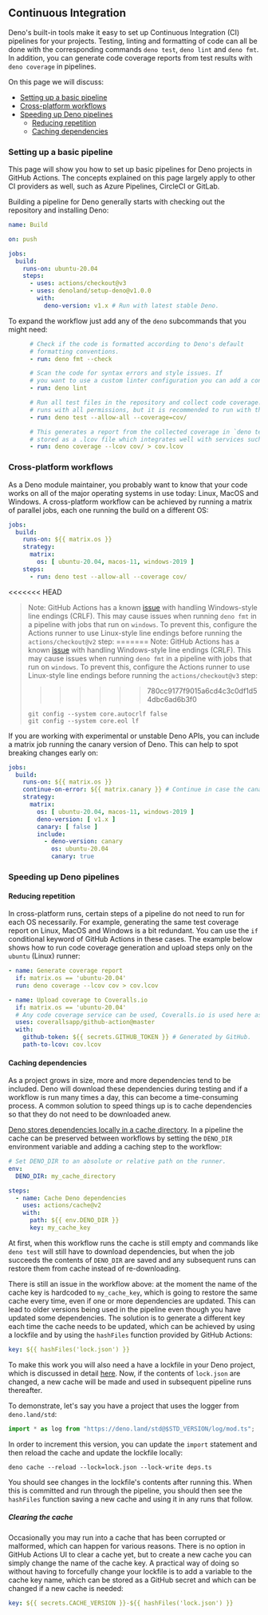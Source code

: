 ## Continuous Integration

Deno's built-in tools make it easy to set up Continuous Integration (CI) pipelines for your projects. Testing, linting
and formatting of code can all be done with the corresponding commands `deno test`, `deno lint` and `deno fmt`. In
addition, you can generate code coverage reports from test results with `deno coverage` in pipelines.

On this page we will discuss:

- [Setting up a basic pipeline](#setting-up-a-basic-pipeline)
- [Cross-platform workflows](#cross-platform-workflows)
- [Speeding up Deno pipelines](#speeding-up-deno-pipelines)
  - [Reducing repetition](#reducing-repetition)
  - [Caching dependencies](#caching-dependencies)

### Setting up a basic pipeline

This page will show you how to set up basic pipelines for Deno projects in GitHub Actions. The concepts explained on
this page largely apply to other CI providers as well, such as Azure Pipelines, CircleCI or GitLab.

Building a pipeline for Deno generally starts with checking out the repository and installing Deno:

```yaml
name: Build

on: push

jobs:
  build:
    runs-on: ubuntu-20.04
    steps:
      - uses: actions/checkout@v3
      - uses: denoland/setup-deno@v1.0.0
        with:
          deno-version: v1.x # Run with latest stable Deno.
```

To expand the workflow just add any of the `deno` subcommands that you might need:

```yaml
      # Check if the code is formatted according to Deno's default
      # formatting conventions.
      - run: deno fmt --check

      # Scan the code for syntax errors and style issues. If
      # you want to use a custom linter configuration you can add a configuration file with --config <myconfig>
      - run: deno lint

      # Run all test files in the repository and collect code coverage. The example
      # runs with all permissions, but it is recommended to run with the minimal permissions your program needs (for example --allow-read).
      - run: deno test --allow-all --coverage=cov/

      # This generates a report from the collected coverage in `deno test --coverage`. It is
      # stored as a .lcov file which integrates well with services such as Codecov, Coveralls and Travis CI.
      - run: deno coverage --lcov cov/ > cov.lcov
```

### Cross-platform workflows

As a Deno module maintainer, you probably want to know that your code works on all of the major operating systems in use
today: Linux, MacOS and Windows. A cross-platform workflow can be achieved by running a matrix of parallel jobs, each
one running the build on a different OS:

```yaml
jobs:
  build:
    runs-on: ${{ matrix.os }}
    strategy:
      matrix:
        os: [ ubuntu-20.04, macos-11, windows-2019 ]
    steps:
      - run: deno test --allow-all --coverage cov/
```

<<<<<<< HEAD
> Note: GitHub Actions has a known [issue](https://github.com/actions/checkout/issues/135) with handling Windows-style
> line endings (CRLF). This may cause issues when running `deno fmt` in a pipeline with jobs that run on `windows`. To
> prevent this, configure the Actions runner to use Linux-style line endings before running the `actions/checkout@v2`
> step:
=======
> Note: GitHub Actions has a known
> [issue](https://github.com/actions/checkout/issues/135) with handling
> Windows-style line endings (CRLF). This may cause issues when running
> `deno fmt` in a pipeline with jobs that run on `windows`. To prevent this,
> configure the Actions runner to use Linux-style line endings before running
> the `actions/checkout@v3` step:
>>>>>>> 780cc9177f9015a6cd4c3c0df1d54dbc6ad6b3f0
>
> ```
> git config --system core.autocrlf false
> git config --system core.eol lf
> ```

If you are working with experimental or unstable Deno APIs, you can include a matrix job running the canary version of
Deno. This can help to spot breaking changes early on:

```yaml
jobs:
  build:
    runs-on: ${{ matrix.os }}
    continue-on-error: ${{ matrix.canary }} # Continue in case the canary run does not succeed
    strategy:
      matrix:
        os: [ ubuntu-20.04, macos-11, windows-2019 ]
        deno-version: [ v1.x ]
        canary: [ false ]
        include: 
          - deno-version: canary
            os: ubuntu-20.04
            canary: true
```

### Speeding up Deno pipelines

#### Reducing repetition

In cross-platform runs, certain steps of a pipeline do not need to run for each OS necessarily. For example, generating
the same test coverage report on Linux, MacOS and Windows is a bit redundant. You can use the `if` conditional keyword
of GitHub Actions in these cases. The example below shows how to run code coverage generation and upload steps only on
the `ubuntu` (Linux) runner:

```yaml
- name: Generate coverage report
  if: matrix.os == 'ubuntu-20.04'
  run: deno coverage --lcov cov > cov.lcov

- name: Upload coverage to Coveralls.io
  if: matrix.os == 'ubuntu-20.04'
  # Any code coverage service can be used, Coveralls.io is used here as an example.
  uses: coverallsapp/github-action@master
  with:
    github-token: ${{ secrets.GITHUB_TOKEN }} # Generated by GitHub.
    path-to-lcov: cov.lcov
```

#### Caching dependencies

As a project grows in size, more and more dependencies tend to be included. Deno will download these dependencies during
testing and if a workflow is run many times a day, this can become a time-consuming process. A common solution to speed
things up is to cache dependencies so that they do not need to be downloaded anew.

[Deno stores dependencies locally in a cache directory](https://deno.land/manual/linking_to_external_code). In a
pipeline the cache can be preserved between workflows by setting the `DENO_DIR` environment variable and adding a
caching step to the workflow:

```yaml
# Set DENO_DIR to an absolute or relative path on the runner.
env:
  DENO_DIR: my_cache_directory

steps:
  - name: Cache Deno dependencies 
    uses: actions/cache@v2
    with:
      path: ${{ env.DENO_DIR }}
      key: my_cache_key
```

At first, when this workflow runs the cache is still empty and commands like `deno test` will still have to download
dependencies, but when the job succeeds the contents of `DENO_DIR` are saved and any subsequent runs can restore them
from cache instead of re-downloading.

There is still an issue in the workflow above: at the moment the name of the cache key is hardcoded to `my_cache_key`,
which is going to restore the same cache every time, even if one or more dependencies are updated. This can lead to
older versions being used in the pipeline even though you have updated some dependencies. The solution is to generate a
different key each time the cache needs to be updated, which can be achieved by using a lockfile and by using the
`hashFiles` function provided by GitHub Actions:

```yaml
key: ${{ hashFiles('lock.json') }}
```

To make this work you will also need a have a lockfile in your Deno project, which is discussed in detail
[here](./linking_to_external_code/integrity_checking.md). Now, if the contents of `lock.json` are changed, a new cache
will be made and used in subsequent pipeline runs thereafter.

To demonstrate, let's say you have a project that uses the logger from `deno.land/std`:

```ts
import * as log from "https://deno.land/std@$STD_VERSION/log/mod.ts";
```

In order to increment this version, you can update the `import` statement and then reload the cache and update the
lockfile locally:

```
deno cache --reload --lock=lock.json --lock-write deps.ts
```

You should see changes in the lockfile's contents after running this. When this is committed and run through the
pipeline, you should then see the `hashFiles` function saving a new cache and using it in any runs that follow.

##### Clearing the cache

Occasionally you may run into a cache that has been corrupted or malformed, which can happen for various reasons. There
is no option in GitHub Actions UI to clear a cache yet, but to create a new cache you can simply change the name of the
cache key. A practical way of doing so without having to forcefully change your lockfile is to add a variable to the
cache key name, which can be stored as a GitHub secret and which can be changed if a new cache is needed:

```yaml
key: ${{ secrets.CACHE_VERSION }}-${{ hashFiles('lock.json') }}
```
